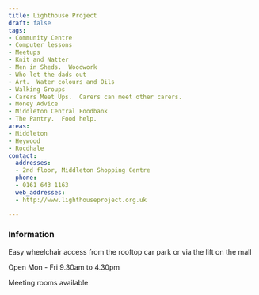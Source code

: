 ```yaml
---
title: Lighthouse Project
draft: false
tags:
- Community Centre
- Computer lessons
- Meetups
- Knit and Natter
- Men in Sheds.  Woodwork
- Who let the dads out
- Art.  Water colours and Oils
- Walking Groups
- Carers Meet Ups.  Carers can meet other carers.
- Money Advice
- Middleton Central Foodbank
- The Pantry.  Food help.
areas:
- Middleton
- Heywood
- Rocdhale
contact:
  addresses:
  - 2nd floor, Middleton Shopping Centre
  phone:
  - 0161 643 1163
  web_addresses:
  - http://www.lighthouseproject.org.uk

---
```


### Information
Easy wheelchair access from the rooftop car park
or via the lift on the mall

Open Mon - Fri  9.30am to 4.30pm

Meeting rooms available
